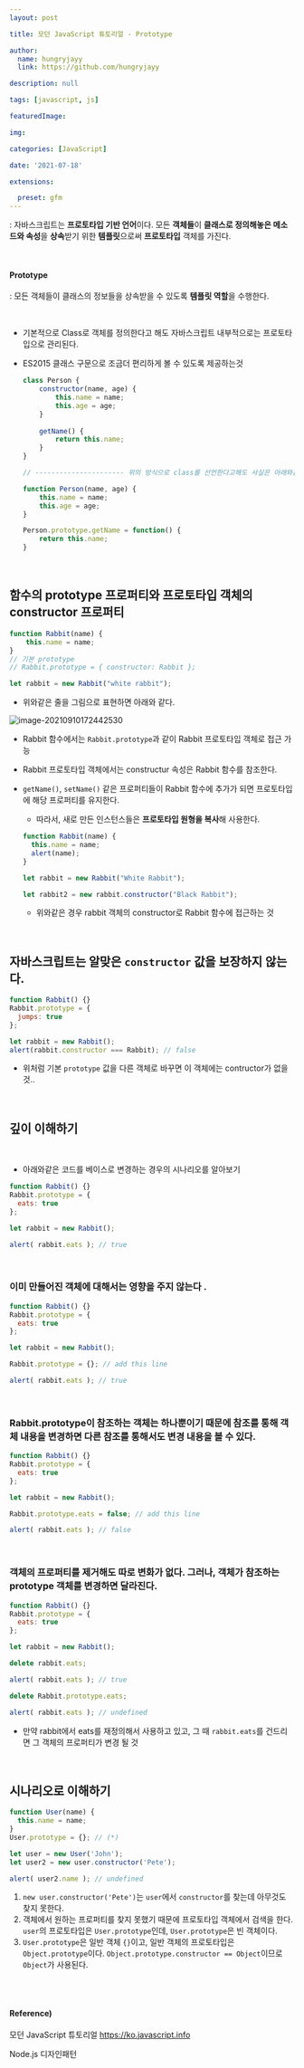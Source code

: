 ```yaml
---
layout: post

title: 모던 JavaScript 튜토리얼 - Prototype

author: 
  name: hungryjayy
  link: https://github.com/hungryjayy

description: null

tags: [javascript, js]

featuredImage: 

img: 

categories: [JavaScript]

date: '2021-07-18'

extensions:

  preset: gfm
---
```


: 자바스크립트는 **프로토타입 기반 언어**이다. 모든 **객체들**이 **클래스로 정의해놓은 메소드와 속성**을 **상속**받기 위한 **템플릿**으로써 **프로토타입** 객체를 가진다.

<br>

#### Prototype

: 모든 객체들이 클래스의 정보들을 상속받을 수 있도록 **템플릿 역할**을 수행한다.

<br>

* 기본적으로 Class로 객체를 정의한다고 해도 자바스크립트 내부적으로는 프로토타입으로 관리된다.

* ES2015 클래스 구문으로 조금더 편리하게 볼 수 있도록 제공하는것

  ```javascript
  class Person {
      constructor(name, age) {
          this.name = name;
          this.age = age;
      }
      
      getName() {
          return this.name;
      }
  }
  
  // ---------------------- 위의 방식으로 class를 선언한다고해도 사실은 아래와같이 관리됨
  
  function Person(name, age) {
      this.name = name;
      this.age = age;
  }
  
  Person.prototype.getName = function() {
      return this.name;
  }
  ```

<br>

## 함수의 prototype 프로퍼티와 프로토타입 객체의 constructor 프로퍼티

```javascript
function Rabbit(name) {
    this.name = name;
}
// 기본 prototype
// Rabbit.prototype = { constructor: Rabbit };

let rabbit = new Rabbit("white rabbit");
```

* 위와같은 줄을 그림으로 표현하면 아래와 같다.

![image-20210910172442530](./images/prototype.png) 

* Rabbit 함수에서는 `Rabbit.prototype`과 같이 Rabbit 프로토타입 객체로 접근 가능

* Rabbit 프로토타입 객체에서는 constructur 속성은 Rabbit 함수를 참조한다.

* `getName()`, `setName()` 같은 프로퍼티들이 Rabbit 함수에 추가가 되면 프로토타입에 해당 프로퍼티를 유지한다.

  * 따라서, 새로 만든 인스턴스들은 **프로토타입 원형을 복사**해 사용한다.

  ```javascript
  function Rabbit(name) {
    this.name = name;
    alert(name);
  }
  
  let rabbit = new Rabbit("White Rabbit");
  
  let rabbit2 = new rabbit.constructor("Black Rabbit");
  ```

  * 위와같은 경우 rabbit 객체의 constructor로 Rabbit 함수에 접근하는 것

<br>

## **자바스크립트는 알맞은 `constructor` 값을 보장하지 않는다.**

```javascript
function Rabbit() {}
Rabbit.prototype = {
  jumps: true
};

let rabbit = new Rabbit();
alert(rabbit.constructor === Rabbit); // false
```

* 위처럼 기본 `prototype` 값을 다른 객체로 바꾸면 이 객체에는 contructor가 없을 것..

<br>

## 깊이 이해하기

<br>

* 아래와같은 코드를 베이스로 변경하는 경우의 시나리오를 알아보기

```javascript
function Rabbit() {}
Rabbit.prototype = {
  eats: true
};

let rabbit = new Rabbit();

alert( rabbit.eats ); // true
```

<br>

### 이미 만들어진 객체에 대해서는 영향을 주지 않는다 .

```javascript
function Rabbit() {}
Rabbit.prototype = {
  eats: true
};

let rabbit = new Rabbit();

Rabbit.prototype = {}; // add this line

alert( rabbit.eats ); // true
```

<br>

### Rabbit.prototype이 참조하는 객체는 하나뿐이기 때문에 참조를 통해 객체 내용을 변경하면 다른 참조를 통해서도 변경 내용을 볼 수 있다.

```javascript
function Rabbit() {}
Rabbit.prototype = {
  eats: true
};

let rabbit = new Rabbit();

Rabbit.prototype.eats = false; // add this line

alert( rabbit.eats ); // false
```

<br>

### 객체의 프로퍼티를 제거해도 따로 변화가 없다. 그러나, 객체가 참조하는 prototype 객체를 변경하면 달라진다.

```javascript
function Rabbit() {}
Rabbit.prototype = {
  eats: true
};

let rabbit = new Rabbit();

delete rabbit.eats;

alert( rabbit.eats ); // true

delete Rabbit.prototype.eats;

alert( rabbit.eats ); // undefined
```

* 만약 rabbit에서 eats를 재정의해서 사용하고 있고, 그 때 `rabbit.eats`를 건드리면 그 객체의 프로퍼티가 변경 될 것

<br>

## 시나리오로 이해하기

```javascript
function User(name) {
  this.name = name;
}
User.prototype = {}; // (*)

let user = new User('John');
let user2 = new user.constructor('Pete');

alert( user2.name ); // undefined
```

1. `new user.constructor('Pete')`는 `user`에서 `constructor`를 찾는데 아무것도 찾지 못한다.
2. 객체에서 원하는 프로퍼티를 찾지 못했기 때문에 프로토타입 객체에서 검색을 한다. `user`의 프로토타입은 `User.prototype`인데, `User.prototype`은 빈 객체이다.
3. `User.prototype`은 일반 객체 `{}`이고, 일반 객체의 프로토타입은 `Object.prototype`이다. `Object.prototype.constructor == Object`이므로 `Object`가 사용된다.

<br><br>

#### Reference)

모던 JavaScript 튜토리얼 https://ko.javascript.info

Node.js 디자인패턴

